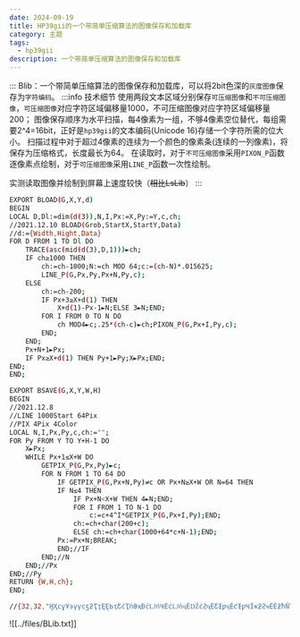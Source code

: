 ```yaml
---
date: 2024-09-19
title: HP39gii的一个带简单压缩算法的图像保存和加载库
category: 主题
tags:
  - hp39gii
description: 一个带简单压缩算法的图像保存和加载库
---
```

:::
Blib：一个带简单压缩算法的图像保存和加载库，可以将2bit色深的`灰度图像`保存为`字符编码`。
:::info 技术细节
使用两段文本区域分别保存`可压缩图像`和`不可压缩图像`，`可压缩图像`对应字符区域偏移量1000，不可压缩图像对应字符区域偏移量200；
图像保存顺序为水平扫描，每4像素为一组，不够4像素空位替代，每组需要2^4=16bit，正好是`hp39gii`的文本编码(Unicode 16)存储一个字符所需的位大小。
扫描过程中对于超过4像素的连续为一个颜色的像素条(连续的一列像素)，将保存为压缩格式，长度最长为64。
在读取时，对于`不可压缩图像`采用`PIXON_P`函数逐像素点绘制，对于`可压缩图像`采用`LINE_P`函数一次性绘制。

实测读取图像并绘制到屏幕上速度较快（~~相比LsLib~~）
:::


```bash
EXPORT BLOAD(G,X,Y,d)
BEGIN
LOCAL D,Dl:=dim(d(3)),N,I,Px:=X,Py:=Y,c,ch;
//2021.12.10 BLOAD(Grob,StartX,StartY,Data)
//d:={Width,Hight,Data}
FOR D FROM 1 TO Dl DO
    TRACE(asc(mid(d(3),D,1)))►ch;
    IF ch≥1000 THEN
        ch:=ch-1000;N:=ch MOD 64;c:=(ch-N)*.015625;
        LINE_P(G,Px,Py,Px+N,Py,c);
    ELSE
        ch:=ch-200;
        IF Px+3≥X+d(1) THEN
            X+d(1)-Px-1►N;ELSE 3►N;END;
        FOR I FROM 0 TO N DO
            ch MOD4►c;.25*(ch-c)►ch;PIXON_P(G,Px+I,Py,c);
        END;
    END;
    Px+N+1►Px;
    IF Px≥X+d(1) THEN Py+1►Py;X►Px;END;
END;
END;

EXPORT BSAVE(G,X,Y,W,H)
BEGIN
//2021.12.8
//LINE 1000Start 64Pix
//PIX 4Pix 4Color
LOCAL N,I,Px,Py,c,ch:="";
FOR Py FROM Y TO Y+H-1 DO
    X►Px;
    WHILE Px+1≤X+W DO
        GETPIX_P(G,Px,Py)►c;
        FOR N FROM 1 TO 64 DO
            IF GETPIX_P(G,Px+N,Py)≠c OR Px+N≥X+W OR N=64 THEN
            IF N≤4 THEN
                IF Px+N<X+W THEN 4►N;END;
                FOR I FROM 1 TO N-1 DO
                    c:=c+4^I*GETPIX_P(G,Px+I,Py);END;
                ch:=ch+char(200+c);
                ELSE ch:=ch+char(1000+64*c+N-1);END;
            Px:=Px+N;BREAK;
            END;//IF
        END;//N
    END;//Px
END;//Py
RETURN {W,H,ch};
END;

//{32,32,"ӇҲϲұҰ϶үүϲƽƻҬҭĘĘЬҭƸćҬńƟҳƉćǇńҸÉćǇńҷÉǄćƧҷÉƸƗƿҷÉƈƗƿҸÍĸƻƧҹÉÈƻħŇҬǅƋÉÈƻçåŅĥƍϯƻçŅƋҬǄϮƻħćÔƸƻËÈƛŇƗҭƈËϭċҭǄүϱËǅćҲϰËƼćұϱËĘǁøҭϱËϬǅãҬϱ×ϬǅþǇƈϭË×ϭŅüÔÔϬËćϮÑƼÌϮ×ǇϯÉŅϭË×ǇϴÝÈËćҬϴÉøƸ×ҭϲÙÔƸćүϰËËҮҰϰËƸҭҲϲұ"}
```



![[../files/BLib.txt]]